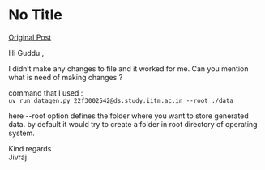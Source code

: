 # No Title

[Original Post](https://discourse.onlinedegree.iitm.ac.in/t/164277/8)

<p>Hi Guddu ,</p>
<p>I didn’t make any changes to file and it worked for me. Can you mention what is need of making changes ?</p>
<p>command that I used :<br>
<code>uv run datagen.py 22f3002542@ds.study.iitm.ac.in --root ./data</code></p>
<p>here --root option defines the folder where you want to store generated data. by default it would try to create a folder in root directory of operating system.</p>
<p>Kind regards<br>
Jivraj</p>